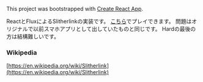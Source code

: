 This project was bootstrapped with [Create React App](https://github.com/facebookincubator/create-react-app).

ReactとFluxによるSlitherlinkの実装です。
[こちら](http://aikawa05.github.io/slitherlink)でプレイできます。
問題はオリジナルで以前スマホアプリとして出していたものと同じです。
Hardの最後の方は結構難しいです。

### Wikipedia
[https://en.wikipedia.org/wiki/Slitherlink](https://en.wikipedia.org/wiki/Slitherlink)
